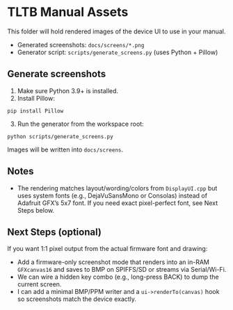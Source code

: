 # TLTB Manual Assets

This folder will hold rendered images of the device UI to use in your manual.

- Generated screenshots: `docs/screens/*.png`
- Generator script: `scripts/generate_screens.py` (uses Python + Pillow)

## Generate screenshots

1) Make sure Python 3.9+ is installed.
2) Install Pillow:

```
pip install Pillow
```

3) Run the generator from the workspace root:

```
python scripts/generate_screens.py
```

Images will be written into `docs/screens`.

## Notes
- The rendering matches layout/wording/colors from `DisplayUI.cpp` but uses system fonts (e.g., DejaVuSansMono or Consolas) instead of Adafruit GFX’s 5x7 font. If you need exact pixel-perfect font, see Next Steps below.

## Next Steps (optional)
If you want 1:1 pixel output from the actual firmware font and drawing:

- Add a firmware-only screenshot mode that renders into an in-RAM `GFXcanvas16` and saves to BMP on SPIFFS/SD or streams via Serial/Wi-Fi.
- We can wire a hidden key combo (e.g., long-press BACK) to dump the current screen.
- I can add a minimal BMP/PPM writer and a `ui->renderTo(canvas)` hook so screenshots match the device exactly.
